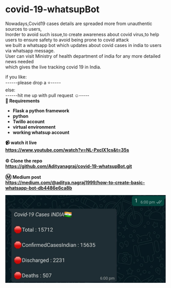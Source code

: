 # covid-19-whatsupBot
Nowadays,Covid19 cases details are spreaded more from unauthentic sources to users,<br>Inorder to avoid such issue,to create awareness about covid virus,to help users to ensure safety to avoid being prone to covid attack<br>we built a whatsapp bot which updates about covid cases in india to users via whatsapp message.<br>User can visit Ministry of health department of india for any more detailed news needed<br>
which gives the live tracking covid 19 in India.<br>

if you like:<br>
     ------please drop a ⭐-----<br>
else:<br>
     ------hit me up with pull request ☺️-----<br>
<B>🧰 Requirements</br>
<ul>
  <li>Flask a python framework</li>
  <li>python</li>
  <li>Twillo account</li>
  <li> virtual environment</li>
  <li> working whatsup account</li>
</ul>

<B> 📹 watch it live<br>
  https://www.youtube.com/watch?v=NL-PxclX1cs&t=35s <br><br>
 <B>©️ Clone the repo<br>
  https://github.com/Adityanagraj/covid-19-whatsupBot.git <br><br>
<B>Ⓜ️ Medium post <br>
   https://medium.com/@aditya.nagraj1999/how-to-create-basic-whatsapp-bot-db4486e6ca8b
     
 
 ![](pic2.jpg)
